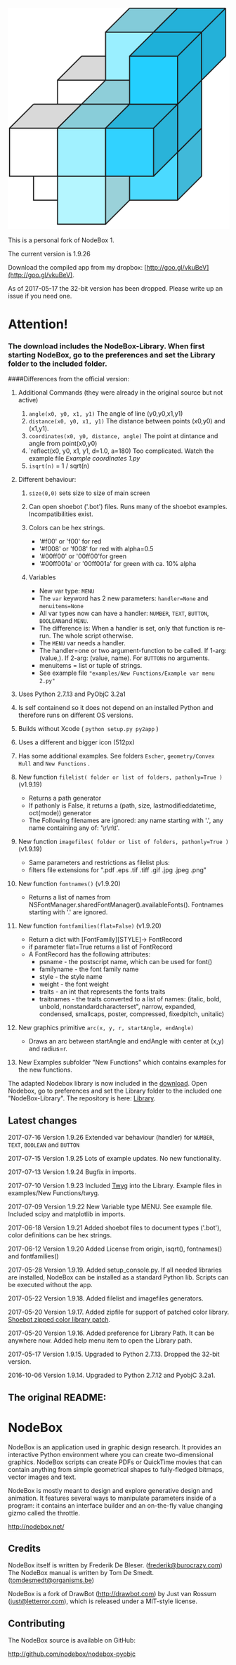 <!-- $theme: default -->

![](art/nodeboxlogo_big.png?raw=true)


This is a personal fork of NodeBox 1.

The current version is 1.9.26

Download the compiled app from my dropbox: [http://goo.gl/vkuBeV](http://goo.gl/vkuBeV).

As of 2017-05-17 the 32-bit version has been dropped. Please write up an issue if you need one.

Attention!
==========

### The download includes the NodeBox-Library. When first starting NodeBox, go to the preferences and set the Library folder to the included folder.

####Differences from the official version:

1. Additional Commands (they were already in the original source but not active)
	1.  `angle(x0, y0, x1, y1)`
		The angle of line (y0,y0,x1,y1) 
	1.  `distance(x0, y0, x1, y1)`
		The distance between points (x0,y0) and (x1,y1).
	1.  `coordinates(x0, y0, distance, angle)`
		The point at dintance and angle from point(x0,y0)
	1.  `reflect(x0, y0, x1, y1, d=1.0, a=180)
		Too complicated. Watch the example file _Example coordinates 1.py_
	1.  `isqrt(n)` = 1 / sqrt(n)

1. Different behaviour:
	1.  `size(0,0)`  sets size to size of main screen
	1.  Can open shoebot ('.bot') files.  Runs many of the shoebot examples. Incompatibilities exist.
	1.  Colors can be hex strings. 
		-  '#f00' or 'f00' for red
		-  '#f008' or 'f008' for red with alpha=0.5
		-  '#00ff00' or '00ff00'for green
		-  '#00ff001a' or '00ff001a' for green with ca. 10% alpha

	1.  Variables
		-  New var type: `MENU`
		-  The `var` keyword has 2 new parameters: `handler=None` and `menuitems=None`
		-  All var types now can have a handler: `NUMBER`, `TEXT`, `BUTTON`, `BOOLEAN`and `MENU`.
		-  The difference is: When a handler is set, only that function is re-run. The whole script otherwise.
		-  The `MENU` var needs a handler.
		-  The handler=one or two argument-function to be called. If 1-arg: (value,). If 2-arg: (value, name). For `BUTTON`s no arguments.
		-  menuitems = list or tuple of strings.
		-  See example file `"examples/New Functions/Example var menu 2.py"`


1.  Uses Python 2.7.13 and PyObjC 3.2a1

1.  Is self containend so it does not depend on an installed Python and therefore runs on different OS versions.

1.  Builds without Xcode ( `python setup.py py2app` )

1.  Uses a different and bigger icon (512px)

1.  Has some additional examples. See folders `Escher`, `geometry/Convex Hull` and `New Functions` .

1.  New function `filelist( folder or list of folders, pathonly=True )` (v1.9.19)
	- Returns a path generator
	- If pathonly is False, it returns a (path, size, lastmodifieddatetime, oct(mode)) generator
	- The Following filenames are ignored: any name starting with '.', any name containing any of: '\r\n\t'.

1.  New function `imagefiles( folder or list of folders, pathonly=True )` (v1.9.19)
	-  Same parameters and restrictions as filelist plus:
	-  filters file extensions for ".pdf .eps .tif .tiff .gif .jpg .jpeg .png"

1.  New function `fontnames()` (v1.9.20)
	-  Returns a list of names from NSFontManager.sharedFontManager().availableFonts().
		Fontnames starting with '.' are ignored.

1.  New function `fontfamilies(flat=False)` (v1.9.20)
 	-  Return a dict with [FontFamily][STYLE]-> FontRecord
	-  if parameter flat=True returns a list of FontRecord
	-  A FontRecord has the following attributes:
		-  psname - the postscript name, which can be used for font()
		-  familyname - the font family name
		-  style - the style name
		-  weight - the font weight
		-  traits - an int that represents the fonts traits
		-  traitnames - the traits converted to a list of names: (italic, bold, unbold,
			nonstandardcharacterset", narrow, expanded, condensed, smallcaps,
			poster, compressed, fixedpitch, unitalic)

1.  New graphics primitive `arc(x, y, r, startAngle, endAngle)`
	-  Draws an arc between startAngle and endAngle with center at (x,y) and radius=r.

1.  New Examples subfolder "New Functions" which contains examples for the new functions.


The adapted Nodebox library is now included in the [download](http://goo.gl/vkuBeV). Open Nodebox, go to preferences and set the Library folder to the included one "NodeBox-Library". The repository is here: [Library](https://github.com/karstenw/Library). 


Latest changes
--------------
2017-07-16 Version 1.9.26 Extended var behaviour (handler) for `NUMBER`, `TEXT`, `BOOLEAN` and `BUTTON`

2017-07-15 Version 1.9.25 Lots of example updates. No new functionality.

2017-07-13 Version 1.9.24 Bugfix in imports.

2017-07-10 Version 1.9.23 Included [Twyg](http://www.johnnovak.net/twyg/) into the Library. Example files in examples/New Functions/twyg.

2017-07-09 Version 1.9.22 New Variable type MENU. See example file. Included scipy and matplotlib in imports.

2017-06-18 Version 1.9.21 Added shoebot files to document types ('.bot'), color definitions can be hex strings. 

2017-06-12 Version 1.9.20 Added License from origin, isqrt(), fontnames() and fontfamilies()

2017-05-28 Version 1.9.19. Added setup_console.py. If all needed libraries are installed, NodeBox can be installed as a standard Python lib. Scripts can be executed without the app.

2017-05-22 Version 1.9.18. Added filelist and imagefiles generators.

2017-05-20 Version 1.9.17. Added zipfile for support of patched color library. [Shoebot zipped color library patch](https://github.com/shoebot/shoebot/commit/b2b9c43b28acb9312ca2a0557cc8728fc49a47bb).

2017-05-20 Version 1.9.16. Added preference for Library Path. It can be anywhere now. Added help menu item to open the Library path.

2017-05-17 Version 1.9.15. Upgraded to Python 2.7.13. Dropped the 32-bit version.

2016-10-06 Version 1.9.14. Upgraded to Python 2.7.12 and PyobjC 3.2a1.






The original README:
--------------------


NodeBox
=======
NodeBox is an application used in graphic design research. It provides
an interactive Python environment where you can create two-dimensional
graphics. NodeBox scripts can create PDFs or QuickTime movies that can 
contain anything from simple geometrical shapes to fully-fledged bitmaps,
vector images and text.

NodeBox is mostly meant to design and explore generative design and
animation. It features several ways to manipulate parameters inside 
of a program: it contains an interface builder and an on-the-fly value 
changing gizmo called the throttle.

  http://nodebox.net/

Credits
-------
NodeBox itself is written by Frederik De Bleser. (frederik@burocrazy.com)
The NodeBox manual is written by Tom De Smedt. (tomdesmedt@organisms.be)

NodeBox is a fork of DrawBot (http://drawbot.com) by Just van Rossum (just@letterror.com),
which is released under a MIT-style license.

Contributing
------------
The NodeBox source is available on GitHub:

  http://github.com/nodebox/nodebox-pyobjc
